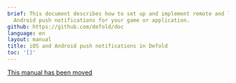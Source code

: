 ```yaml
---
brief: This document describes how to set up and implement remote and local iOS and
  Android push notifications for your game or application.
github: https://github.com/defold/doc
language: en
layout: manual
title: iOS and Android push notifications in Defold
toc: '[]'
---
```


[This manual has been moved](/extension-push)